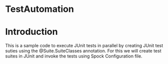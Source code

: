 # TestAutomation
# Introduction
This is a sample code to execute JUnit tests in parallel by creating JUnit test suties using the @Suite.SuiteClasses annotation.
For this we will create test suites in JUnit and invoke the tests using Spock Configuration file.

